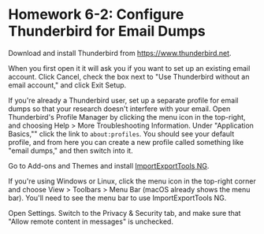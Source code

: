 # Homework 6-2: Configure Thunderbird for Email Dumps

Download and install Thunderbird from https://www.thunderbird.net.

When you first open it it will ask you if you want to set up an existing email account. Click Cancel, check the box next to "Use Thunderbird without an email account," and click Exit Setup.

If you're already a Thunderbird user, set up a separate profile for email dumps so that your research doesn't interfere with your email. Open Thunderbird's Profile Manager by clicking the menu icon in the top-right, and choosing Help > More Troubleshooting Information. Under "Application Basics,"" click the link to `about:profiles`. You should see your default profile, and from here you can create a new profile called something like "email dumps," and then switch into it.

Go to Add-ons and Themes and install [ImportExportTools NG](https://addons.thunderbird.net/en-US/thunderbird/addon/importexporttools-ng/).

If you're using Windows or Linux, click the menu icon in the top-right corner and choose View > Toolbars > Menu Bar (macOS already shows the menu bar). You'll need to see the menu bar to use ImportExportTools NG.

Open Settings. Switch to the Privacy & Security tab, and make sure that "Allow remote content in messages" is unchecked.